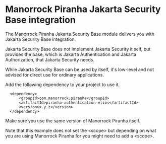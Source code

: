 
# Manorrock Piranha Jakarta Security Base integration

The Manorrock Piranha Jakarta Security Base module delivers you with Jakarta Security Base integration.

Jakarta Security Base does not implement Jakarta Security it self, but provides the base, which is Jakarta Authentication and Jakarta Authorization, that Jakarta Security needs.

While Jakarta Security Base can be used by itself, it's low-level and not advised for direct use for ordinary applications. 


Add the following dependency to your project to use it.

      <dependency>
          <groupId>com.manorrock.piranha</groupId>
          <artifactId>piranha-authentication-elios</artifactId>
          <version>x.y.z</version>
      </dependency>

Make sure you use the same version of Manorrock Piranha itself.

Note that this example does not set the &lt;scope&gt; but depending on what you
are using Manorrock Piranha for you might need to add a &lt;scope&gt;.
